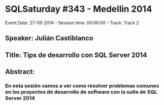 # SQLSaturday #343 - Medellin 2014
Event Date: 27-09-2014 - Session time: 00:00:00 - Track: Track 2
## Speaker: Julián Castiblanco
## Title: Tips de desarrollo con SQL Server 2014
## Abstract:
### En esta sesión vamos a ver como resolver problemas comunes en los proyectos de desarrollo de software con la suite de SQL Server 2014
